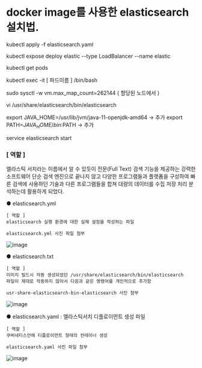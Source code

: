# docker image를 사용한 elasticsearch 설치법.

kubectl apply -f elasticsearch.yaml

kubectl expose deploy elastic --type LoadBalancer --name elastic

kubectl get pods

kubectl exec -it [ 파드이름 ] /bin/bash

sudo sysctl -w vm.max_map_count=262144 ( 할당된 노드에서 )

vi /usr/share/elasticsearch/bin/elasticsearch

export JAVA_HOME=/usr/lib/jvm/java-11-openjdk-amd64  → 추가
export PATH=$JAVA_HOME/bin:$PATH  → 추가
 
service elasticsearch start

### [ 역할 ]
엘라스틱 서치라는 이름에서 알 수 있듯이 전문(Full Text) 검색 기능을 제공하는 강력한 소프트웨어
단순 검색 엔진으로 끝나지 않고 다양한 프로그램들과 플랫폼을 구성하여 
빠른 검색에 사용하던 기술과 다른 프로그램들을 합쳐 대량의 데이터를 수집 저장 처리 분석하는데 활용하게 되었다.


● elasticsearch.yml

    [ 역할 ]
    elasticsearch 실행 환경에 대한 실제 설정을 작성하는 파일

    elasticsearch.yml 사진 파일 첨부
![image](https://user-images.githubusercontent.com/97927143/161200811-e50e3994-ff24-4ff3-b41a-8de2d7fddd1d.png)



● elasticsearch.txt

    [ 역할 ]
    이미지 빌드시 자동 생성되었던 /usr/share/elasticsearch/bin/elasticsearch
    파일이 제대로 작동하지 않아서 다음과 같은 명령어를 개인적으로 추가함

    usr-share-elasticsearch-bin-elasticsearch 사진 첨부
![image](https://user-images.githubusercontent.com/97927143/161200829-e1c26303-8534-4986-ba28-503d42eac69c.png)

● elasticsearch.yaml : 엘라스틱서치 디플로이먼트 생성 파일

    [ 역할 ] 
    쿠버네티스안에 디플로이먼트 형태의 컨테이너 생성

    elasticsearch.yaml 사진 파일 첨부
![image](https://user-images.githubusercontent.com/97927143/161200861-6ef8d2cf-f111-4f34-b2bf-667c052974be.png)
